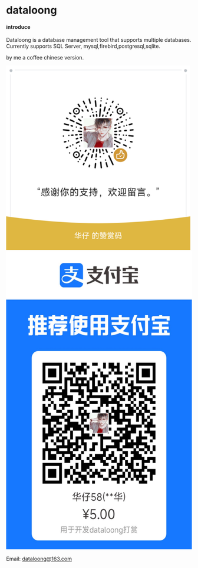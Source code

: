 # dataloong 

#### introduce
Dataloong is a database management tool that supports multiple databases. Currently supports SQL Server, mysql,firebird,postgresql,sqlite.

by me a coffee chinese version.

<img src="%E5%BE%AE%E4%BF%A1%E8%B5%9E%E8%B5%8F%E7%A0%81.png" width="500" height="500">
<img src="%E6%94%AF%E4%BB%98%E5%AE%9D%E6%89%93%E8%B5%8F.jpg" width="540" height="810">


Email: dataloong@163.com

